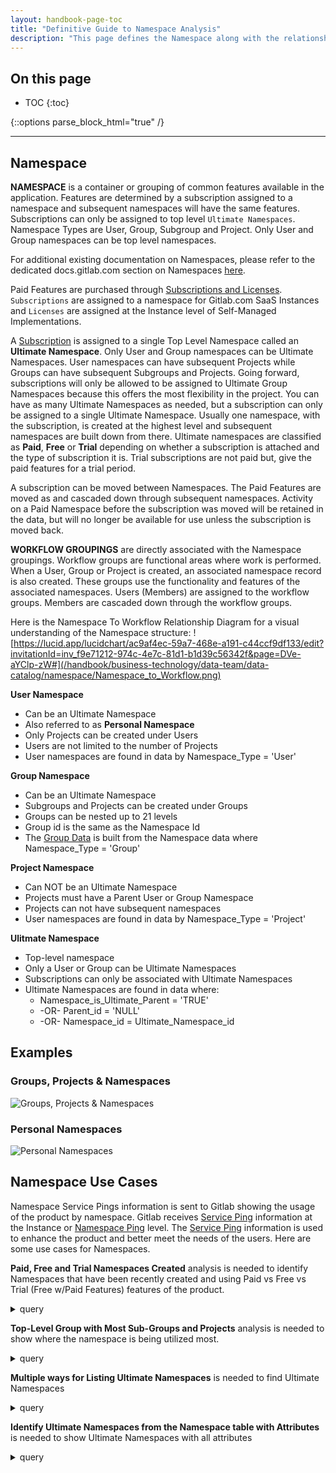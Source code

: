 ```yaml
---
layout: handbook-page-toc
title: "Definitive Guide to Namespace Analysis"
description: "This page defines the Namespace along with the relationship to Workflow groups as well as give directions for Namespace Data Analysis"
---
```


## On this page
- TOC
{:toc}

{::options parse_block_html="true" /}

---
## Namespace 

**NAMESPACE** 
is a container or grouping of common features available in the application.  Features are determined by a subscription assigned to a namespace and subsequent namespaces will have the same features. Subscriptions can only be assigned to top level `Ultimate Namespaces`.  Namespace Types are User, Group, Subgroup and Project.  Only User and Group namespaces can be top level namespaces.  

For additional existing documentation on Namespaces, please refer to the dedicated docs.gitlab.com section on Namespaces [here](https://docs.gitlab.com/ee/user/namespace/). 

Paid Features are purchased through [Subscriptions and Licenses](https://about.gitlab.com/pricing/licensing-faq/#what-do-i-need-in-order-to-use-my-subscription-or-license).  `Subscriptions` are assigned to a namespace for Gitlab.com SaaS Instances and `Licenses` are assigned at the Instance level of Self-Managed Implementations.  

A [Subscription](https://about.gitlab.com/handbook/marketing/brand-and-product-marketing/product-and-solution-marketing/enablement/dotcom-subscriptions/#common-misconceptions) is assigned to a single Top Level Namespace called an **Ultimate Namespace**.  Only User and Group namespaces can be Ultimate Namespaces.  User namespaces can have subsequent Projects while Groups can have subsequent Subgroups and Projects. Going forward, subscriptions will only be allowed to be assigned to Ultimate Group Namespaces because this offers the most flexibility in the project. You can have as many Ultimate Namespaces as needed, but a subscription can only be assigned to a single Ultimate Namespace. Usually one namespace, with the subscription, is created at the highest level and subsequent namespaces are built down from there.  Ultimate namespaces are classified as **Paid**, **Free** or **Trial** depending on whether a subscription is attached and the type of subscription it is.  Trial subscriptions are not paid but, give the paid features for a trial period.   

A subscription can be moved between Namespaces.  The Paid Features are moved as and cascaded down through subsequent namespaces.  Activity on a Paid Namespace before the subscription was moved will be retained in the data, but will no longer be available for use unless the subscription is moved back. 

**WORKFLOW GROUPINGS** 
are directly associated with the Namespace groupings.  Workflow groups are functional areas where work is performed. When a User, Group or Project is created, an associated namespace record is also created. These groups use the functionality and features of the associated namespaces.   Users (Members) are assigned to the workflow groups.  Members are cascaded down through the workflow groups.   

Here is the Namespace To Workflow Relationship Diagram for a visual understanding of the Namespace structure: ![https://lucid.app/lucidchart/ac9af4ec-59a7-468e-a191-c44ccf9df133/edit?invitationId=inv_f9e71212-974c-4e7c-81d1-b1d39c56342f&page=DVe-aYClp-zW#](/handbook/business-technology/data-team/data-catalog/namespace/Namespace_to_Workflow.png) 

**User Namespace**
  * Can be an Ultimate Namespace
  * Also referred to as **Personal Namespace**
  * Only Projects can be created under Users
  * Users are not limited to the number of Projects
  * User namespaces are found in data by Namespace_Type = 'User' 

**Group Namespace**
  * Can be an Ultimate Namespace
  * Subgroups and Projects can be created under Groups
  * Groups can be nested up to 21 levels
  * Group id is the same as the Namespace Id 
  * The [Group Data](https://gitlab-data.gitlab.io/analytics/#!/model/model.gitlab_snowflake.gitlab_dotcom_groups) is built from the Namespace data where Namespace_Type = 'Group'

**Project Namespace**
  * Can NOT be an Ultimate Namespace
  * Projects must have a Parent User or Group Namespace
  * Projects can not have subsequent namespaces
  * User namespaces are found in data by Namespace_Type = 'Project' 

**Ulitmate Namespace**
  * Top-level namespace
  * Only a User or Group can be Ultimate Namespaces 
  * Subscriptions can only be associated with Ultimate Namespaces
  * Ultimate Namespaces are found in data where:
    * Namespace_is_Ultimate_Parent = 'TRUE'
    * -OR- Parent_id = 'NULL' 
    * -OR- Namespace_id = Ultimate_Namespace_id

## Examples

### Groups, Projects & Namespaces
![Groups, Projects & Namespaces](/handbook/business-technology/data-team/data-catalog/namespace/Group_Project_Namespace.png)

### Personal Namespaces
![Personal Namespaces](/handbook/business-technology/data-team/data-catalog/namespace/Personal_Namespace_Example.png)  

## Namespace Use Cases

Namespace Service Pings information is sent to Gitlab showing the usage of the product by namespace.  Gitlab receives [Service Ping](https://about.gitlab.com/handbook/business-technology/data-team/data-catalog/saas-service-ping-automation/#saas-namespace-service-ping) information at the Instance or [Namespace Ping](https://about.gitlab.com/handbook/business-technology/data-team/data-catalog/saas-service-ping-automation/#saas-namespace-service-ping) level.  The [Service Ping](https://docs.gitlab.com/ee/development/service_ping/) information is used to enhance the product and better meet the needs of the users.  Here are some use cases for Namespaces.

**Paid, Free and Trial Namespaces Created**
analysis is needed to identify Namespaces that have been recently created and using Paid vs Free vs Trial (Free w/Paid Features) features of the product.  

<details>
<summary markdown="span">query</summary>

```
SELECT 
    gitlab_plan_id                              ultimate_namespace_plan_id,
    gitlab_plan_title                           ultimate_namespace_plan_title,
    gitlab_plan_is_paid                         ultimate_namespace_plan_is_paid,
    COUNT(DISTINCT dim_namespace_id)            namespace_count
FROM 
    prod.common.dim_namespace
WHERE 
    DATEDIFF(DAY, CURRENT_TIMESTAMP, created_at) >= -90
    --AND plan_is_paid IN ('TRUE','FALSE')
GROUP BY
    gitlab_plan_id,
    gitlab_plan_title,
    gitlab_plan_is_paid
ORDER BY
    gitlab_plan_id,
    gitlab_plan_title,
    gitlab_plan_is_paid
```

</details>

<!--- TO DO: Uncomment once current_member_count column is fixed in https://gitlab.com/gitlab-data/analytics/-/issues/12566
**Project Namespaces by Membership**
analysis is needed to show the overall usage of Project Namespaces by users.

<details>
<summary markdown="span">query</summary> 

```
SELECT 
    dim_namespace_id,
    namespace_name                              project_name,
    TO_DATE(created_at)                         project_create_date,
    current_member_count                        project_members
FROM 
    prod.common.dim_namespace
WHERE 
    namespace_type = 'Project'
ORDER BY
    current_member_count DESC
``` 
</details>

**Group Namespaces by Membership**
analysis is needed to show the overall usage of Group Namespaces by users.

<details>
<summary markdown="span">query</summary> 

```
SELECT 
    TOP 10
    dim_namespace_id,
    namespace_name                              group_name,
    TO_DATE(created_at)                         group_create_date,
    current_member_count                        group_members
FROM 
    prod.common.dim_namespace
WHERE 
    namespace_type = 'Group'
ORDER BY
    current_member_count DESC
``` 
</details>
--->

**Top-Level Group with Most Sub-Groups and Projects**
analysis is needed to show where the namespace is being utilized most.     

<details>
<summary markdown="span">query</summary> 

```
SELECT
    TOP 10 
    ultimate_parent_namespace_id                        ultimate_namespace_id,
    TO_DATE(MIN(created_at))                            min_create_date,
    COUNT(*)                                            total_count,
    SUM(CASE
            WHEN namespace_type='Group'
            THEN 1
            ELSE 0
        END
       )                                                group_count,
    SUM(CASE
            WHEN namespace_type='Project'
            THEN 1
            ELSE 0
        END
       )                                                project_count,
    SUM(CASE
            WHEN namespace_type='User'
            THEN 1
            ELSE 0
        END
       )                                                user_count   
FROM
    prod.common.dim_namespace
GROUP BY
    ultimate_parent_namespace_id
ORDER BY
    group_count DESC
    --project_count DESC
    --user_count DESC
``` 
</details>

**Multiple ways for Listing Ultimate Namespaces**
 is needed to find Ultimate Namespaces     

<details>
<summary markdown="span">query</summary> 

```
-- Use namespace_is_ultimate_parent when available
SELECT * FROM prod.common.dim_namespace WHERE namespace_is_ultimate_parent = 'TRUE'
-- OR Verify Namespace has no Parent
SELECT * FROM prod.common.dim_namespace WHERE parent_id IS NULL
-- OR Verify Namespace is Also the Ultimate Namespace
SELECT * FROM prod.common.dim_namespace WHERE dim_namespace_id = ultimate_parent_namespace_id
```
</details>

**Identify Ultimate Namespaces from the Namespace table with Attributes**
is needed to show Ultimate Namespaces with all attributes     

<details>
<summary markdown="span">query</summary> 

```
-- Join by Namespace_id
SELECT 
    * 
FROM 
    prod.workspace_data_science.monthly_stage_usage_by_namespace            usage       
    LEFT JOIN prod.common.dim_namespace                                     ns 
    ON usage.dim_namespace_id = ns.dim_namespace_id 
WHERE 
    ns.namespace_is_ultimate_parent = 'TRUE'
```
</details>


 

